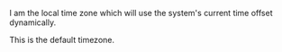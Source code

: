 I am the local time zone which will use the system's current time offset dynamically.

This is the default timezone.
